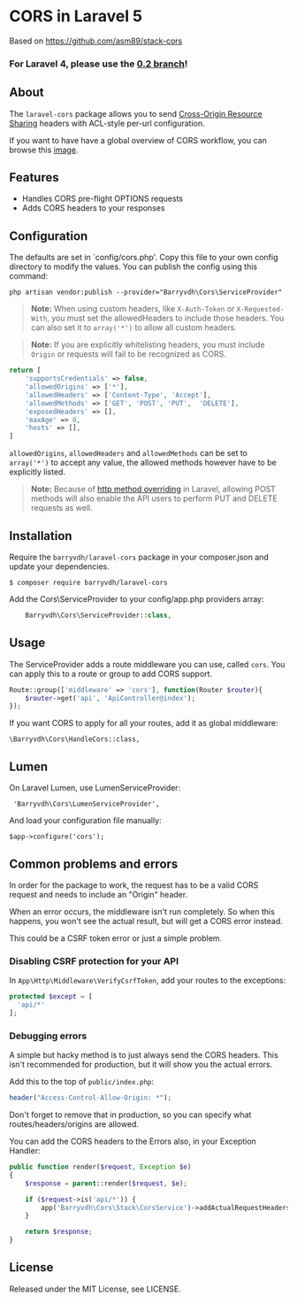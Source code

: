 # CORS in Laravel 5
Based on https://github.com/asm89/stack-cors

### For Laravel 4, please use the [0.2 branch](https://github.com/barryvdh/laravel-cors/tree/0.2)!

## About

The `laravel-cors` package allows you to send [Cross-Origin Resource Sharing](http://enable-cors.org/)
headers with ACL-style per-url configuration.

If you want to have have a global overview of CORS workflow, you can  browse
this [image](http://www.html5rocks.com/static/images/cors_server_flowchart.png).

## Features

* Handles CORS pre-flight OPTIONS requests
* Adds CORS headers to your responses

## Configuration

The defaults are set in `config/cors.php'. Copy this file to your own config directory to modify the values. You can publish the config using this command:

    php artisan vendor:publish --provider="Barryvdh\Cors\ServiceProvider"

> **Note:** When using custom headers, like `X-Auth-Token` or `X-Requested-With`, you must set the allowedHeaders to include those headers. You can also set it to `array('*')` to allow all custom headers.

> **Note:** If you are explicitly whitelisting headers, you must include `Origin` or requests will fail to be recognized as CORS.

```php
return [
    'supportsCredentials' => false,
    'allowedOrigins' => ['*'],
    'allowedHeaders' => ['Content-Type', 'Accept'],
    'allowedMethods' => ['GET', 'POST', 'PUT',  'DELETE'],
    'exposedHeaders' => [],
    'maxAge' => 0,
    'hosts' => [],
]
```

`allowedOrigins`, `allowedHeaders` and `allowedMethods` can be set to `array('*')` to accept any value, the
allowed methods however have to be explicitly listed.

> **Note:** Because of [http method overriding](http://symfony.com/doc/current/reference/configuration/framework.html#http-method-override) in Laravel, allowing POST methods will also enable the API users to perform PUT and DELETE requests as well.

## Installation

Require the `barryvdh/laravel-cors` package in your composer.json and update your dependencies.

    $ composer require barryvdh/laravel-cors

Add the Cors\ServiceProvider to your config/app.php providers array:
```php
    Barryvdh\Cors\ServiceProvider::class,
```

## Usage

The ServiceProvider adds a route middleware you can use, called `cors`. You can apply this to a route or group to add CORS support.

```php
Route::group(['middleware' => 'cors'], function(Router $router){
    $router->get('api', 'ApiController@index');
});
```

If you want CORS to apply for all your routes, add it as global middleware:

    \Barryvdh\Cors\HandleCors::class,

## Lumen

On Laravel Lumen, use LumenServiceProvider:

     'Barryvdh\Cors\LumenServiceProvider',

And load your configuration file manually:

    $app->configure('cors');

## Common problems and errors
In order for the package to work, the request has to be a valid CORS request and needs to include an "Origin" header.

When an error occurs, the middleware isn't run completely. So when this happens, you won't see the actual result, but will get a CORS error instead.

This could be a CSRF token error or just a simple problem.

### Disabling CSRF protection for your API

In `App\Http\Middleware\VerifyCsrfToken`, add your routes to the exceptions:

```php
protected $except = [
  'api/*'
];
```
    
### Debugging errors

A simple but hacky method is to just always send the CORS headers. This isn't recommended for production, but it will show you the actual errors.

Add this to the top of `public/index.php`:

```php
header("Access-Control-Allow-Origin: *");
```

Don't forget to remove that in production, so you can specify what routes/headers/origins are allowed.
    
You can add the CORS headers to the Errors also, in your Exception Handler:

```php
public function render($request, Exception $e)
{
    $response = parent::render($request, $e);

    if ($request->is('api/*')) {
        app('Barryvdh\Cors\Stack\CorsService')->addActualRequestHeaders($response, $request);
    }

    return $response;
}
```
## License

Released under the MIT License, see LICENSE.
